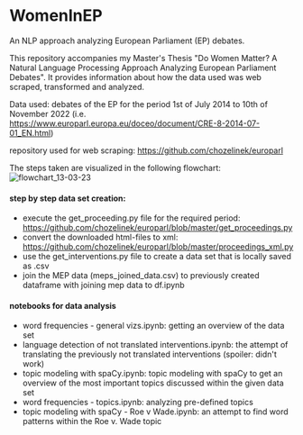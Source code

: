 # WomenInEP
An NLP approach analyzing European Parliament (EP) debates.

This repository accompanies my Master's Thesis "Do Women Matter? A Natural Language Processing Approach Analyzing European Parliament Debates".
It provides information about how the data used was web scraped, transformed and analyzed. 

Data used: debates of the EP for the period 1st of July 2014 to 10th of November 2022 
(i.e. https://www.europarl.europa.eu/doceo/document/CRE-8-2014-07-01_EN.html)

repository used for web scraping: https://github.com/chozelinek/europarl

The steps taken are visualized in the following flowchart:
![flowchart_13-03-23](https://user-images.githubusercontent.com/118127431/225577518-81c08f3d-5303-4064-b2ef-e1a777b8c304.png)


#### step by step data set creation:
- execute the get_proceeding.py file for the required period: https://github.com/chozelinek/europarl/blob/master/get_proceedings.py
- convert the downloaded html-files to xml: https://github.com/chozelinek/europarl/blob/master/proceedings_xml.py
- use the get_interventions.py file to create a data set that is locally saved as .csv
- join the MEP data (meps_joined_data.csv) to previously created dataframe with joining mep data to df.ipynb

#### notebooks for data analysis
- word frequencies - general vizs.ipynb: getting an overview of the data set
- language detection of not translated interventions.ipynb: the attempt of translating the previously not translated interventions (spoiler: didn't work)
- topic modeling with spaCy.ipynb: topic modeling with spaCy to get an overview of the most important topics discussed within the given data set
- word frequencies - topics.ipynb: analyzing pre-defined topics
- topic modeling with spaCy - Roe v Wade.ipynb: an attempt to find word patterns within the Roe v. Wade topic




